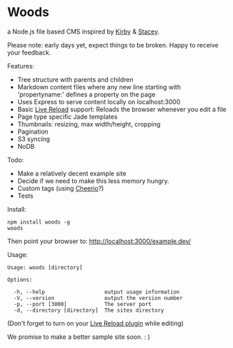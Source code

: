 Woods
=====

a Node.js file based CMS inspired by [Kirby](http://getkirby.com/) & [Stacey](http://www.staceyapp.com/).

Please note: early days yet, expect things to be broken. Happy to receive your feedback.

Features:

*   Tree structure with parents and children
*   Markdown content files where any new line starting with 'propertyname:' defines a property on the page
*   Uses Express to serve content locally on localhost:3000
*   Basic [Live Reload](https://chrome.google.com/webstore/detail/livereload/jnihajbhpnppcggbcgedagnkighmdlei) support: Reloads the browser whenever you edit a file
*   Page type specific Jade templates
*   Thumbnails: resizing, max width/height, cropping
*   Pagination
*   S3 syncing
*   NoDB

Todo:

*   Make a relatively decent example site
*   Decide if we need to make this less memory hungry.
*   Custom tags (using [Cheerio](https://github.com/MatthewMueller/cheerio)?)
*   Tests

Install:

    npm install woods -g
    woods

Then point your browser to: 
[http://localhost:3000/example.dev/](http://localhost:3000/example.dev/)

Usage:

    Usage: woods [directory]

    Options:

      -h, --help                   output usage information
      -V, --version                output the version number
      -p, --port [3000]            The server port
      -d, --directory [directory]  The sites directory

(Don't forget to turn on your [Live Reload plugin](https://chrome.google.com/webstore/detail/livereload/jnihajbhpnppcggbcgedagnkighmdlei) while editing)

We promise to make a better sample site soon. : )
